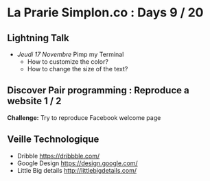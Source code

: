 # La Prarie Simplon.co : Days 9 / 20

## Lightning Talk

- _Jeudi 17 Novembre_ Pimp my Terminal
    * How to customize the color?
    * How to change the size of the text?

## Discover Pair programming : Reproduce a website 1 / 2

**Challenge:** Try to reproduce Facebook welcome page

## Veille Technologique

- Dribble https://dribbble.com/
- Google Design https://design.google.com/
- Little Big details http://littlebigdetails.com/
